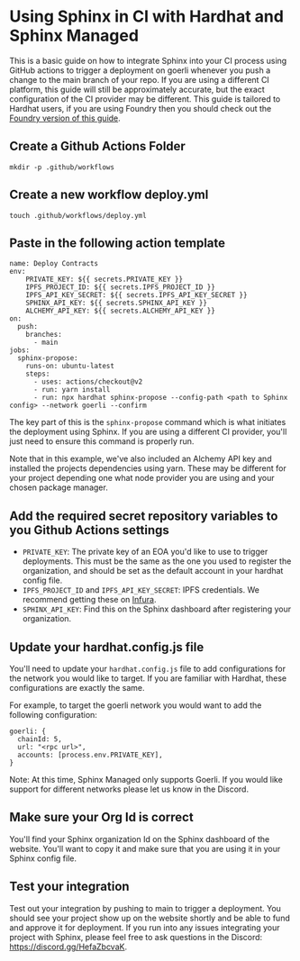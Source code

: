 # Using Sphinx in CI with Hardhat and Sphinx Managed

This is a basic guide on how to integrate Sphinx into your CI process using GitHub actions to trigger a deployment
on goerli whenever you push a change to the main branch of your repo. If you are using a different CI platform, this guide
will still be approximately accurate, but the exact configuration of the CI provider may be different. This guide is tailored to Hardhat users, if you are using Foundry then you should check out the [Foundry version of this guide](https://github.com/sphinx/sphinx/blob/develop/docs/foundry/ci-integration.md).

## Create a Github Actions Folder
`mkdir -p .github/workflows`

## Create a new workflow deploy.yml
`touch .github/workflows/deploy.yml`

## Paste in the following action template
```
name: Deploy Contracts
env:
    PRIVATE_KEY: ${{ secrets.PRIVATE_KEY }}
    IPFS_PROJECT_ID: ${{ secrets.IPFS_PROJECT_ID }}
    IPFS_API_KEY_SECRET: ${{ secrets.IPFS_API_KEY_SECRET }}
    SPHINX_API_KEY: ${{ secrets.SPHINX_API_KEY }}
    ALCHEMY_API_KEY: ${{ secrets.ALCHEMY_API_KEY }}
on:
  push:
    branches:
      - main
jobs:
  sphinx-propose:
    runs-on: ubuntu-latest
    steps:
      - uses: actions/checkout@v2
      - run: yarn install
      - run: npx hardhat sphinx-propose --config-path <path to Sphinx config> --network goerli --confirm
```

The key part of this is the `sphinx-propose` command which is what initiates the deployment using Sphinx. If you are using a different CI provider, you'll just need to ensure this command is properly run.

Note that in this example, we've also included an Alchemy API key and installed the projects dependencies using yarn. These may be different for your project depending one what node provider you are using and your chosen package manager.

## Add the required secret repository variables to you Github Actions settings
* `PRIVATE_KEY`: The private key of an EOA you'd like to use to trigger deployments. This must be the same as the one you used to register the organization, and should be set as the default account in your hardhat config file.
* `IPFS_PROJECT_ID` and `IPFS_API_KEY_SECRET`: IPFS credentials. We recommend getting these on [Infura](https://app.infura.io/).
* `SPHINX_API_KEY`: Find this on the Sphinx dashboard after registering your organization.

## Update your hardhat.config.js file
You'll need to update your `hardhat.config.js` file to add configurations for the network you would like to target. If you are familiar with Hardhat, these configurations are exactly the same.

For example, to target the goerli network you would want to add the following configuration:
```
goerli: {
  chainId: 5,
  url: "<rpc url>",
  accounts: [process.env.PRIVATE_KEY],
}
```

Note: At this time, Sphinx Managed only supports Goerli. If you would like support for different networks please let us know in the Discord.

## Make sure your Org Id is correct
You'll find your Sphinx organization Id on the Sphinx dashboard of the website. You'll want to copy it and make sure that you are using it in your Sphinx config file.

## Test your integration
Test out your integration by pushing to main to trigger a deployment. You should see your project show up on the website shortly
and be able to fund and approve it for deployment. If you run into any issues integrating your project with Sphinx, please
feel free to ask questions in the Discord: https://discord.gg/HefaZbcvaK.
